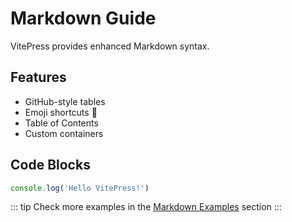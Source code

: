 # Markdown Guide

VitePress provides enhanced Markdown syntax.

## Features

- GitHub-style tables
- Emoji shortcuts :tada:
- Table of Contents
- Custom containers

## Code Blocks

```js
console.log('Hello VitePress!')
```

::: tip
Check more examples in the [Markdown Examples](/examples/markdown) section
:::